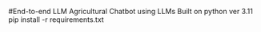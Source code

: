 #End-to-end LLM Agricultural Chatbot using LLMs
 Built on python ver 3.11
pip install -r requirements.txt


